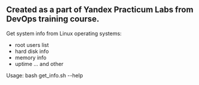 Created as a part of Yandex Practicum Labs from DevOps training course.
-----------------------------------------------------------------------

Get system info from Linux operating systems:
- root users list
- hard disk info
- memory info
- uptime
... and other

Usage:
bash get_info.sh --help
